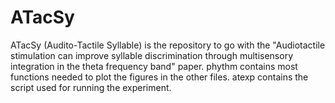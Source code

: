 # ATacSy
ATacSy (Audito-Tactile Syllable) is the repository to go with the "Audiotactile stimulation can improve syllable discrimination through multisensory integration in the theta frequency band" paper. phythm contains most functions needed to plot the figures in the other files. atexp contains the script used for running the experiment. 
